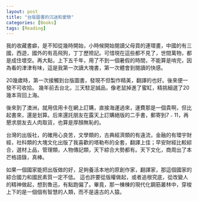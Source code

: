 ```yaml
---
layout: post
title: "台版圖書的沉迷和愛戀"
categories: [Books]
tags: [Reading]
---
```


我的收藏書癖，是不知從幾時開始，小時候開始閱讀父母買的連環畫，中國的有三國，西遊，國外的有高飛狗，丁丁歷險記。可惜現在這些都不見了，世間萬物，都是成住壞空。再大點，上下五千年，用了不到一個暑假的時間，不能算是啃完，因為看的津津有味，這是我第一次讀大塊書，第一次體會到閱讀的快感。

20幾歲時，第一次接觸到台版圖書，發現不但製作精美，翻譯的也好。後來便一發不可收拾。
幾年前去台北，三天駐足誠品，像老鼠掉進了蜜缸，精挑細選了20幾本背回上海。

後來到了澳洲，就用信用卡在網上訂購，直接海運過來，運費那是一個貴啊，但比起書來，還是划算。后來還託朋友在露天上訂購絕版的二手書，郵寄到7﹣11，再懇求朋友去人肉取貨，也算是厚顏無恥的。

台灣的出版社，的確用心良苦，文學類的，古典經濟類的有遠流，金融的有環宇財經，社科類的大塊文化出版了我喜歡的塔勒布的全套，翻譯上佳；早安財經比較綜合，選材上品，管理類，人物傳記類，天下綜合大勢都有。天下文化，商周出了本芒格語錄，真棒。

如果一個國家能把出版做的好，足夠養活本地的原創作家，翻譯家，那這個國家的綜合國力和國民素質一定不低。
這也許要從版權做起，或者追根究底，從改變人的精神做起，想到魯迅，有點跑偏了。畢竟，那一棟棟的現代化鋼筋叢林中，穿梭上下的是一個個有智慧的人類，而不是遠古的人猿。
